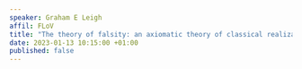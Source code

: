 ```yaml
---
speaker: Graham E Leigh
affil: FLoV
title: "The theory of falsity: an axiomatic theory of classical realizability"
date: 2023-01-13 10:15:00 +01:00
published: false
---
```

